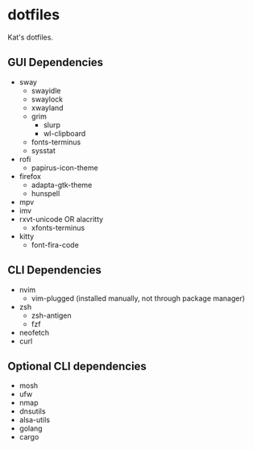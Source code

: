 # dotfiles
Kat's dotfiles.

## GUI Dependencies
- sway
  - swayidle
  - swaylock
  - xwayland
  - grim
    - slurp
    - wl-clipboard
  - fonts-terminus
  - sysstat
- rofi
  - papirus-icon-theme
- firefox
  - adapta-gtk-theme
  - hunspell
- mpv
- imv
- rxvt-unicode OR alacritty
  - xfonts-terminus
- kitty
  - font-fira-code
 ## CLI Dependencies
- nvim
  - vim-plugged (installed manually, not through package manager)
- zsh
  - zsh-antigen
  - fzf
- neofetch
- curl

## Optional CLI dependencies
- mosh
- ufw
- nmap
- dnsutils
- alsa-utils
- golang
- cargo
